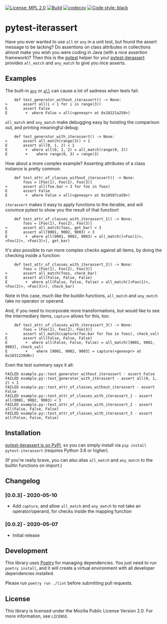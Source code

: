 [![License: MPL 2.0](https://img.shields.io/badge/License-MPL%202.0-brightgreen.svg)](https://opensource.org/licenses/MPL-2.0)
[![Build](https://github.com/tobywf/pytest-iterassert/workflows/Build/badge.svg?branch=master&event=push)](https://github.com/tobywf/pytest-iterassert/actions)
[![codecov](https://codecov.io/gh/tobywf/pytest-iterassert/branch/master/graph/badge.svg)](https://codecov.io/gh/tobywf/pytest-iterassert)
[![Code style: black](https://img.shields.io/badge/code%20style-black-000000.svg)](https://github.com/psf/black)

# pytest-iterassert

Have you ever wanted to use `all` or `any` in a unit test, but found the assert
message to be lacking? Do assertions on class attributes in collections almost
make you wish you were coding in Java (with a nice assertion framework)? Then
this is the [pytest](https://docs.pytest.org/en/latest/) helper for you!
[pytest-iterassert](https://github.com/tobywf/pytest-iterassert) provides
`all_match` and `any_match` to give you nice asserts.

## Examples

The built-in [`any`](https://docs.python.org/3/library/functions.html#any) or
[`all`](https://docs.python.org/3/library/functions.html#all) can cause a lot of
sadness when tests fail:

```plain
    def test_generator_without_iterassert() -> None:
>       assert all(i < 1 for i in range(3))
E       assert False
E        +  where False = all(<genexpr> at 0x10221a250>)
```

`all_match` and `any_match` make debugging easy by hoisting the comparison out,
and printing meaningful debug:

```plain
    def test_generator_with_iterassert() -> None:
>       assert all_match(range(3)) < 1
E       assert all(0, 1, 2) < 1
E        +  where all(0, 1, 2) = all_match(range(0, 3))
E        +    where range(0, 3) = range(3)
```

How about a more complex example? Asserting attributes of a class instance is
pretty common.

``` plain
    def test_attr_of_classes_without_iterassert() -> None:
        foos = [Foo(1), Foo(2), Foo(3)]
>       assert all(foo.bar < 3 for foo in foos)
E       assert False
E        +  where False = all(<genexpr> at 0x10597ca50>)
```

`iterassert` makes it easy to apply functions to the iterable, and will convince
pytest to show you the result of that function!

``` plain
    def test_attr_of_classes_with_iterassert_1() -> None:
        foos = [Foo(1), Foo(2), Foo(3)]
>       assert all_match(foos, get_bar) < 3
E       assert all(9001, 9002, 9003) < 3
E        +  where all(9001, 9002, 9003) = all_match([<Foo(1)>, <Foo(2)>, <Foo(3)>], get_bar)
```

It's also possible to run more complex checks against all items, by doing the
checking inside a function:

``` plain
    def test_attr_of_classes_with_iterassert_2() -> None:
        foos = [Foo(1), Foo(2), Foo(3)]
>       assert all_match(foos, check_bar)
E       assert all(False, False, False)
E        +  where all(False, False, False) = all_match([<Foo(1)>, <Foo(2)>, <Foo(3)>], check_bar)
```

Note in this case, much like the buildin functions, `all_match` and `any_match`
take no operator or operand.

And, if you need to incorporate more transformations, but would like to see the
intermediary items, `capture` allows for this, too:

``` plain
    def test_attr_of_classes_with_iterassert_3() -> None:
        foos = [Foo(1), Foo(2), Foo(3)]
>       assert all_match(capture(foo.bar for foo in foos), check_val)
E       assert all(False, False, False)
E        +  where all(False, False, False) = all_match([9001, 9002, 9003], check_val)
E        +    where [9001, 9002, 9003] = capture(<genexpr> at 0x1031220d0>)
```

Even the test summary says it all:

``` plain
FAILED example.py::test_generator_without_iterassert - assert False
FAILED example.py::test_generator_with_iterassert - assert all(0, 1, 2) < 1
FAILED example.py::test_attr_of_classes_without_iterassert - assert False
FAILED example.py::test_attr_of_classes_with_iterassert_1 - assert all(9001, 9002, 9003) < 3
FAILED example.py::test_attr_of_classes_with_iterassert_2 - assert all(False, False, False)
FAILED example.py::test_attr_of_classes_with_iterassert_3 - assert all(False, False, False)
```

## Installation

[pytest-iterassert is on
PyPI](https://pypi.org/project/pytest-iterassert/), so you can simply install
via `pip install pytest-iterassert` (requires Python 3.6 or higher).

(If you're really brave, you can also alias `all_match` and `any_match` to the
builtin functions on import.)

## Changelog

### [0.0.3] - 2020-05-10

* Add `capture`, and allow `all_match` and `any_match` to not take an
  operator/operand, for checks inside the mapping function

### [0.0.2] - 2020-05-07

* Initial release

## Development

This library uses [Poetry](https://python-poetry.org/) for managing
dependencies. You just need to run `poetry install`, and it will create a
virtual environment with all developer dependencies installed.

Please run `poetry run ./lint` before submitting pull requests.

## License

This library is licensed under the Mozilla Public License Version 2.0. For more
information, see `LICENSE`.
